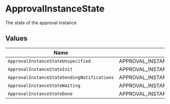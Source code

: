 # ApprovalInstanceState

 The state of the approval instance



## Values

| Name                                          | Value                                         |
| --------------------------------------------- | --------------------------------------------- |
| `ApprovalInstanceStateUnspecified`            | APPROVAL_INSTANCE_STATE_UNSPECIFIED           |
| `ApprovalInstanceStateInit`                   | APPROVAL_INSTANCE_STATE_INIT                  |
| `ApprovalInstanceStateSendingNotifications`   | APPROVAL_INSTANCE_STATE_SENDING_NOTIFICATIONS |
| `ApprovalInstanceStateWaiting`                | APPROVAL_INSTANCE_STATE_WAITING               |
| `ApprovalInstanceStateDone`                   | APPROVAL_INSTANCE_STATE_DONE                  |